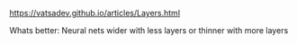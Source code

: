 https://vatsadev.github.io/articles/Layers.html

Whats better: Neural nets wider with less layers or thinner with more layers
